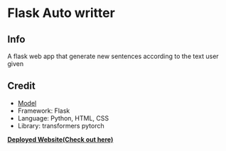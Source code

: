 # Flask Auto writter
## Info
A flask web app that generate new sentences according to the text user given
## Credit
- [Model](https://huggingface.co/distilgpt2)
- Framework: Flask
- Language: Python, HTML, CSS
- Library: transformers pytorch 

**[Deployed Website(Check out here)](https://writter.jacky.life)**
